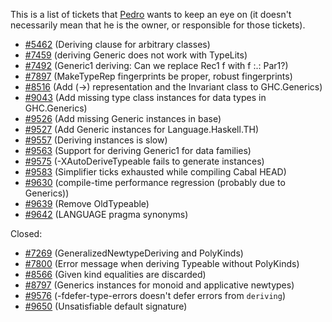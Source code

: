 
This is a list of tickets that [
Pedro](http://dreixel.net) wants to keep an eye on (it doesn't necessarily mean that he is the owner, or responsible for those tickets).


- [\#5462](https://gitlab.staging.haskell.org/ghc/ghc/issues/5462) (Deriving clause for arbitrary classes)
- [\#7459](https://gitlab.staging.haskell.org/ghc/ghc/issues/7459) (deriving Generic does not work with TypeLits)
- [\#7492](https://gitlab.staging.haskell.org/ghc/ghc/issues/7492) (Generic1 deriving: Can we replace Rec1 f with f :.: Par1?)
- [\#7897](https://gitlab.staging.haskell.org/ghc/ghc/issues/7897) (MakeTypeRep fingerprints be proper, robust fingerprints)
- [\#8516](https://gitlab.staging.haskell.org/ghc/ghc/issues/8516) (Add (-\>) representation and the Invariant class to GHC.Generics)
- [\#9043](https://gitlab.staging.haskell.org/ghc/ghc/issues/9043) (Add missing type class instances for data types in GHC.Generics)
- [\#9526](https://gitlab.staging.haskell.org/ghc/ghc/issues/9526) (Add missing Generic instances in base)
- [\#9527](https://gitlab.staging.haskell.org/ghc/ghc/issues/9527) (Add Generic instances for Language.Haskell.TH)
- [\#9557](https://gitlab.staging.haskell.org/ghc/ghc/issues/9557) (Deriving instances is slow)
- [\#9563](https://gitlab.staging.haskell.org/ghc/ghc/issues/9563) (Support for deriving Generic1 for data families)
- [\#9575](https://gitlab.staging.haskell.org/ghc/ghc/issues/9575) (-XAutoDeriveTypeable fails to generate instances)
- [\#9583](https://gitlab.staging.haskell.org/ghc/ghc/issues/9583) (Simplifier ticks exhausted while compiling Cabal HEAD)
- [\#9630](https://gitlab.staging.haskell.org/ghc/ghc/issues/9630) (compile-time performance regression (probably due to Generics))
- [\#9639](https://gitlab.staging.haskell.org/ghc/ghc/issues/9639) (Remove OldTypeable)
- [\#9642](https://gitlab.staging.haskell.org/ghc/ghc/issues/9642) (LANGUAGE pragma synonyms)


Closed:


- [\#7269](https://gitlab.staging.haskell.org/ghc/ghc/issues/7269) (GeneralizedNewtypeDeriving and PolyKinds)
- [\#7800](https://gitlab.staging.haskell.org/ghc/ghc/issues/7800) (Error message when deriving Typeable without PolyKinds)
- [\#8566](https://gitlab.staging.haskell.org/ghc/ghc/issues/8566) (Given kind equalities are discarded)
- [\#8797](https://gitlab.staging.haskell.org/ghc/ghc/issues/8797) (Generics instances for monoid and applicative newtypes)
- [\#9576](https://gitlab.staging.haskell.org/ghc/ghc/issues/9576) (-fdefer-type-errors doesn't defer errors from `deriving`)
- [\#9650](https://gitlab.staging.haskell.org/ghc/ghc/issues/9650) (Unsatisfiable default signature)
